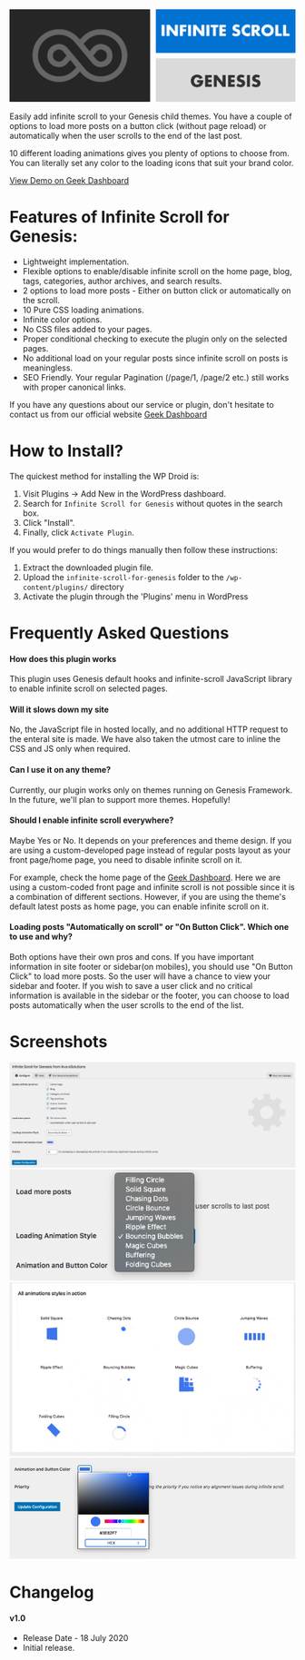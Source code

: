 <img src="images/banner-1544x500.jpg" alt="Infite Scroll for Genesis" />

Easily add infinite scroll to your Genesis child themes. You have a couple of options to load more posts on a button click (without page reload) or automatically when the user scrolls to the end of the last post.

10 different loading animations gives you plenty of options to choose from. You can literally set any color to the loading icons that suit your brand color.

[View Demo on Geek Dashboard](https://www.geekdashboard.com/category/news/)


# Features of Infinite Scroll for Genesis:

* Lightweight implementation.
* Flexible options to enable/disable infinite scroll on the home page, blog, tags, categories, author archives, and search results.
* 2 options to load more posts - Either on button click or automatically on the scroll.
* 10 Pure CSS loading animations.
* Infinite color options.
* No CSS files added to your pages.
* Proper conditional checking to execute the plugin only on the selected pages.
* No additional load on your regular posts since infinite scroll on posts is meaningless.
* SEO Friendly. Your regular Pagination (/page/1, /page/2 etc.) still works with proper canonical links.

If you have any questions about our service or plugin, don't hesitate to contact us from our official website [Geek Dashboard](https://www.geekdashboard.com/)


# How to Install?

The quickest method for installing the WP Droid is:

1. Visit Plugins -> Add New in the WordPress dashboard.
1. Search for `Infinite Scroll for Genesis` without quotes in the search box.
1. Click "Install".
1. Finally, click `Activate Plugin`.

If you would prefer to do things manually then follow these instructions:

1. Extract the downloaded plugin file.
1. Upload the `infinite-scroll-for-genesis` folder to the `/wp-content/plugins/` directory
1. Activate the plugin through the 'Plugins' menu in WordPress


# Frequently Asked Questions

#### How does this plugin works
This plugin uses Genesis default hooks and infinite-scroll JavaScript library to enable infinite scroll on selected pages.

#### Will it slows down my site
No, the JavaScript file in hosted locally, and no additional HTTP request to the enteral site is made. We have also taken the utmost care to inline the CSS and JS only when required.

#### Can I use it on any theme?
Currently, our plugin works only on themes running on Genesis Framework. In the future, we'll plan to support more themes. Hopefully!

#### Should I enable infinite scroll everywhere?
Maybe Yes or No. It depends on your preferences and theme design.
If you are using a custom-developed page instead of regular posts layout as your front page/home page, you need to disable infinite scroll on it.

For example, check the home page of the [Geek Dashboard](https://www.geekdashboard.com/). Here we are using a custom-coded front page and infinite scroll is not possible since it is a combination of different sections. However, if you are using the theme's default latest posts as home page, you can enable infinite scroll on it.

#### Loading posts "Automatically on scroll" or "On Button Click". Which one to use and why?
Both options have their own pros and cons. If you have important information in site footer or sidebar(on mobiles), you should use "On Button Click" to load more posts. So the user will have a chance to view your sidebar and footer. If you wish to save a user click and no critical information is available in the sidebar or the footer, you can choose to load posts automatically when the user scrolls to the end of the list.

# Screenshots
<img src="images/screenshot-1.png" alt="All Plugin Settings"/>
<img src="images/screenshot-2.png" alt="Animation Styles"/>
<img src="images/screenshot-3.gif" alt="Loading Animatins"/>
<img src="images/screenshot-4.png" alt="Infinite Colors"/>


# Changelog

#### v1.0
* Release Date - 18 July 2020
* Initial release.
